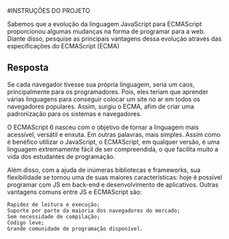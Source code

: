 #INSTRUÇÕES DO PROJETO

Sabemos que a evolução da linguagem JavaScript para ECMAScript proporcionou algumas mudanças na forma de programar para a web. Diante disso, pesquise as principais vantagens dessa evolução através das especificações do ECMAScript (ECMA)

## Resposta

Se cada navegador tivesse sua própria linguagem, seria um caos, principalmente para os programadores. Pois, eles teriam que aprender várias linguagens para conseguir colocar um site no ar em todos os navegadores populares. Assim, surgiu o ECMA, afim de criar uma padronização para os sistemas e navegadores.

O ECMAScript 6 nasceu com o objetivo de tornar a linguagem mais acessível, versátil e enxuta. Em outras palavras, mais simples.
Assim como é benéfico utilizar o JavaScript, o ECMAScript, em qualquer versão, é uma linguagem extremamente fácil de ser compreendida, o que facilita muito a vida dos estudantes de programação.

Além disso, com a ajuda de inúmeras bibliotecas e frameworks, sua flexibilidade se tornou uma de suas maiores características: hoje é possível programar com JS em back-end e desenvolvimento de aplicativos.
Outras vantagens comuns entre JS e ECMAScript são:

    Rapidez de leitura e execução;
    Suporte por parte da maioria dos navegadores do mercado;
    Sem necessidade de compilação;
    Código leve;
    Grande comunidade de programação disponível.
